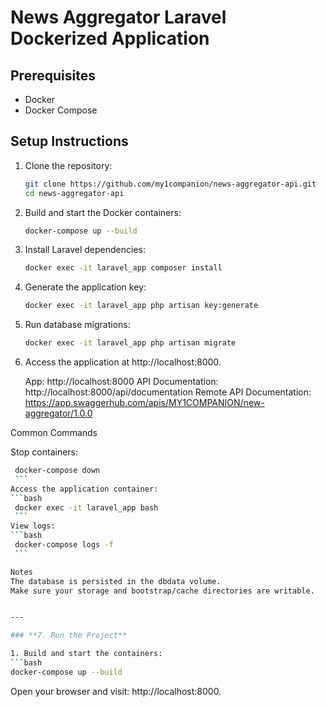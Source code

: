 # News Aggregator Laravel Dockerized Application

## Prerequisites

- Docker
- Docker Compose

## Setup Instructions

1. Clone the repository:
   ```bash
   git clone https://github.com/my1companion/news-aggregator-api.git
   cd news-aggregator-api
    ```
2. Build and start the Docker containers:

	```bash
	docker-compose up --build
	```
3. Install Laravel dependencies:
	```bash
	docker exec -it laravel_app composer install
	```
4. Generate the application key:
	```bash
	docker exec -it laravel_app php artisan key:generate
 	```
5. Run database migrations:
	```bash
	docker exec -it laravel_app php artisan migrate
 	```
 6. Access the application at http://localhost:8000.

	App: http://localhost:8000
	API Documentation: http://localhost:8000/api/documentation
	Remote API Documentation: https://app.swaggerhub.com/apis/MY1COMPANION/new-aggregator/1.0.0
	

Common Commands

Stop containers:
   ```bash
	docker-compose down
 	```
Access the application container:
   ```bash
	docker exec -it laravel_app bash
 	```
View logs:
   ```bash
	docker-compose logs -f
 	```

Notes
The database is persisted in the dbdata volume.
Make sure your storage and bootstrap/cache directories are writable.


---

### **7. Run the Project**

1. Build and start the containers:
   ```bash
   docker-compose up --build
   ```
Open your browser and visit: http://localhost:8000.
